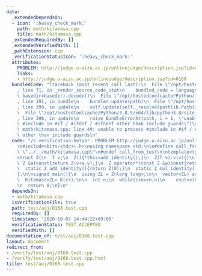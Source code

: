 ```yaml
---
data:
  _extendedDependsOn:
  - icon: ':heavy_check_mark:'
    path: math/kitamasa.cpp
    title: math/kitamasa.cpp
  _extendedRequiredBy: []
  _extendedVerifiedWith: []
  _pathExtension: cpp
  _verificationStatusIcon: ':heavy_check_mark:'
  attributes:
    PROBLEM: http://judge.u-aizu.ac.jp/onlinejudge/description.jsp?id=0168
    links:
    - http://judge.u-aizu.ac.jp/onlinejudge/description.jsp?id=0168
  bundledCode: "Traceback (most recent call last):\n  File \"/opt/hostedtoolcache/Python/3.8.5/x64/lib/python3.8/site-packages/onlinejudge_verify/documentation/build.py\"\
    , line 71, in _render_source_code_stat\n    bundled_code = language.bundle(stat.path,\
    \ basedir=basedir).decode()\n  File \"/opt/hostedtoolcache/Python/3.8.5/x64/lib/python3.8/site-packages/onlinejudge_verify/languages/cplusplus.py\"\
    , line 191, in bundle\n    bundler.update(path)\n  File \"/opt/hostedtoolcache/Python/3.8.5/x64/lib/python3.8/site-packages/onlinejudge_verify/languages/cplusplus_bundle.py\"\
    , line 399, in update\n    self.update(self._resolve(pathlib.Path(included), included_from=path))\n\
    \  File \"/opt/hostedtoolcache/Python/3.8.5/x64/lib/python3.8/site-packages/onlinejudge_verify/languages/cplusplus_bundle.py\"\
    , line 398, in update\n    raise BundleErrorAt(path, i + 1, \"unable to process\
    \ #include in #if / #ifdef / #ifndef other than include guards\")\nonlinejudge_verify.languages.cplusplus_bundle.BundleErrorAt:\
    \ math/kitamasa.cpp: line 49: unable to process #include in #if / #ifdef / #ifndef\
    \ other than include guards\n"
  code: "// verification-helper: PROBLEM http://judge.u-aizu.ac.jp/onlinejudge/description.jsp?id=0168\n\
    \n#include<bits/stdc++.h>\nusing namespace std;\n\n#define call_from_test\n#include\
    \ \"../../math/kitamasa.cpp\"\n#undef call_from_test\n\ntemplate<typename T>\n\
    struct Z{\n  T v;\n  Z(){*this=add_identity();}\n  Z(T v):v(v){}\n  Z operator+(const\
    \ Z &a)const{return Z(v+a.v);}\n  Z operator*(const Z &a)const{return Z(v*a.v);}\n\
    \  static Z add_identity(){return Z(0);}\n  static Z mul_identity(){return Z(1);}\n\
    };\n\nsigned main(){\n  using ZL = Z<long long>;\n\n  vector<ZL> as({0,0,1}),cs({1,1,1});\n\
    \  Kitamasa<ZL> K(cs);\n\n  int n;\n  while(cin>>n,n)\n    cout<<(K.calc(as,n+2).v+3650-1)/3650<<endl;\n\
    \n  return 0;\n}\n"
  dependsOn:
  - math/kitamasa.cpp
  isVerificationFile: true
  path: test/aoj/0168.test.cpp
  requiredBy: []
  timestamp: '2020-10-07 14:44:22+09:00'
  verificationStatus: TEST_ACCEPTED
  verifiedWith: []
documentation_of: test/aoj/0168.test.cpp
layout: document
redirect_from:
- /verify/test/aoj/0168.test.cpp
- /verify/test/aoj/0168.test.cpp.html
title: test/aoj/0168.test.cpp
---
```

